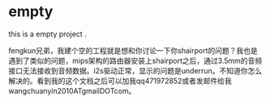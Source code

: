 empty
=====

this is a empty project .

fengkun兄弟，我建个空的工程就是想和你讨论一下你shairport的问题？我也是遇到了类似的问题，mips架构的路由器安装上shairport之后，通过3.5mm的音频接口无法接收到音频数据。i2s驱动正常，显示的问题是underrun。不知道你怎么解决的。看到我的这个文档之后可以加我qq471972852或者发邮件给我wangchuanyin2010ATgmailDOTcom。
